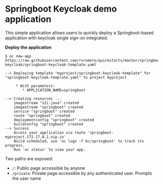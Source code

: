 # Springboot Keycloak demo application

This simple application allows users to quickly deploy a Springboot-based application with keycloak single sign-on
integrated.

**Deploy the application**
```
$ oc new-app https://raw.githubusercontent.com/ruromero/quickstarts/master/springboot-keycloak/springboot-keycloak-template.yaml

--> Deploying template "myproject/springboot-keycloak-template" for "springboot-keycloak-template.yaml" to project myproject

     * With parameters:
        * APPLICATION_NAME=springboot

--> Creating resources ...
    imagestream "s2i-java" created
    imagestream "springboot" created
    service "springboot" created
    route "springboot" created
    deploymentconfig "springboot" created
    buildconfig "springboot" created
--> Success
    Access your application via route 'springboot-myproject.172.17.0.1.nip.io'
    Build scheduled, use 'oc logs -f bc/springboot' to track its progress.
    Run 'oc status' to view your app.
```

Two paths are exposed:

- `/`: Public page accessible by anyone
- `/private`: Private page accessible by any authenticated user. Prompts the user name
